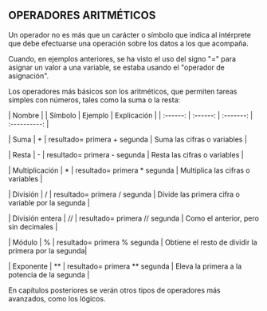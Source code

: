 ## OPERADORES ARITMÉTICOS

Un operador no es más que un carácter o símbolo que indica al intérprete que debe efectuarse una operación sobre los datos a los que acompaña.

Cuando, en ejemplos anteriores, se ha visto el uso del signo "=" para asignar un valor a una variable, se estaba usando el "operador de asignación".

Los operadores más básicos son los aritméticos, que permiten tareas simples con números, tales como la suma o la resta:

|  Nombre |         | Símbolo 	         | Ejemplo 	                        | Explicación                                          |
| :------:          | :------:           | :-------:                        | :----------:                                         |

|  Suma 	        |  +                 | resultado= primera + segunda 	| Suma las cifras o variables                          |

|  Resta 	        |  -                 | resultado= primera - segunda 	| Resta las cifras o variables                         |

| Multiplicación    |	*                | resultado= primera * segunda 	| Multiplica las cifras o variables                    |

| División 	        | /                  | resultado= primera / segunda 	| Divide las primera cifra o variable por la segunda   |

| División entera   | //                 | resultado= primera // segunda    | Como el anterior, pero sin decimales                 |

| Módulo 	        | %                  | resultado= primera % segunda 	| Obtiene el resto de dividir la primera por la segunda|

| Exponente 	    | **                 | resultado= primera ** segunda    | Eleva la primera a la potencia de la segunda         |


En capítulos posteriores se verán otros tipos de operadores más avanzados, como los lógicos.
